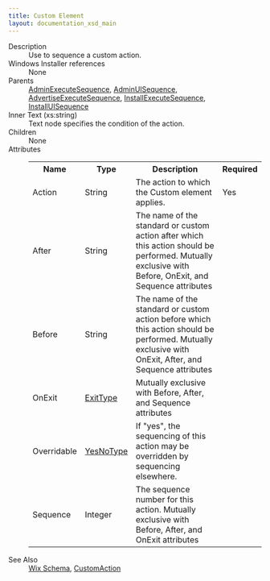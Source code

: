 ```yaml
---
title: Custom Element
layout: documentation_xsd_main
---
```

<dl>
  <dt>Description</dt>
  <dd>Use to sequence a custom action.</dd>
  <dt>Windows Installer references</dt>
  <dd>None</dd>
  <dt>Parents</dt>
  <dd>
    <a href="../adminexecutesequence/">AdminExecuteSequence</a>, <a href="../adminuisequence/">AdminUISequence</a>, <a href="../advertiseexecutesequence/">AdvertiseExecuteSequence</a>, <a href="../installexecutesequence/">InstallExecuteSequence</a>, <a href="../installuisequence/">InstallUISequence</a></dd>
  <dt>Inner Text (xs:string)</dt>
  <dd>Text node specifies the condition of the action.</dd>
  <dt>Children</dt>
  <dd>None</dd>
  <dt>Attributes</dt>
  <dd>
    <table cellspacing="0" cellpadding="0" class="schema">
      <tr>
        <th width="15%">Name</th>
        <th width="15%">Type</th>
        <th width="65%">Description</th>
        <th width="15%">Required</th>
      </tr>
      <tr>
        <td>Action</td>
        <td>String</td>
        <td>The action to which the Custom element applies.</td>
        <td>Yes</td>
      </tr>
      <tr>
        <td>After</td>
        <td>String</td>
        <td>The name of the standard or custom action after which this action should be performed. Mutually exclusive with Before, OnExit, and Sequence attributes</td>
        <td>&nbsp;</td>
      </tr>
      <tr>
        <td>Before</td>
        <td>String</td>
        <td>The name of the standard or custom action before which this action should be performed. Mutually exclusive with OnExit, After, and Sequence attributes</td>
        <td>&nbsp;</td>
      </tr>
      <tr>
        <td>OnExit</td>
        <td><a href="../simple_type_exittype/">ExitType</a></td>
        <td>Mutually exclusive with Before, After, and Sequence attributes</td>
        <td>&nbsp;</td>
      </tr>
      <tr>
        <td>Overridable</td>
        <td><a href="../simple_type_yesnotype/">YesNoType</a></td>
        <td>                                 If "yes", the sequencing of this action may be overridden by sequencing elsewhere.                             </td>
        <td>&nbsp;</td>
      </tr>
      <tr>
        <td>Sequence</td>
        <td>Integer</td>
        <td>The sequence number for this action. Mutually exclusive with Before, After, and OnExit attributes</td>
        <td>&nbsp;</td>
      </tr>
    </table>
  </dd>
  <dt>See Also</dt>
  <dd>
    <a href="../wix">Wix Schema</a>, <a href="../customaction/">CustomAction</a></dd>
</dl>
